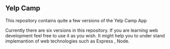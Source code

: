 ## Yelp Camp
    
This repository contains quite a few versions of the Yelp Camp App
    
Currently there are six versions in this repository. If you are learning 
web development feel free to use it as you wish. It might help you to under
stand implemantion of web technologies such as Express , Node.  